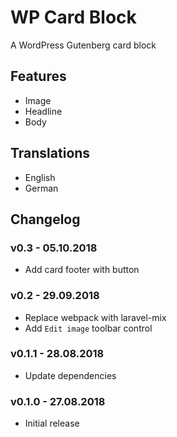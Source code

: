 # WP Card Block

A WordPress Gutenberg card block

## Features

* Image
* Headline
* Body

## Translations

* English
* German

## Changelog

### v0.3 - 05.10.2018

* Add card footer with button

### v0.2 - 29.09.2018

* Replace webpack with laravel-mix
* Add `Edit image` toolbar control

### v0.1.1 - 28.08.2018

* Update dependencies

### v0.1.0 - 27.08.2018

* Initial release
